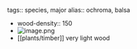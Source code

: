 tags:: species, major
alias:: ochroma, balsa

- wood-density:: 150
- ![image.png](https://peach-geographical-bat-397.mypinata.cloud/ipfs/QmQPb8r8p4DB5EQwRzRTUeKHX51vUgopNrKx1pPXEPNgSA)
- [[plants/timber]] very light wood